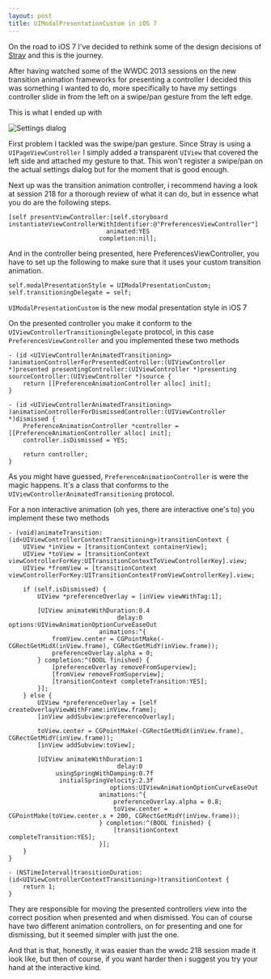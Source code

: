 ```yaml
---
layout: post
title: UIModalPresentationCustom in iOS 7
---
```


On the road to iOS 7 I've decided to rethink some of the design decisions of [Stray](http://itunes.apple.com/app/stray/id570951876?mt=8) and this is the journey.

After having watched some of the WWDC 2013 sessions on the new transition animation frameworks for presenting a controller I decided this was something I wanted to do, more specifically to have my settings controller slide in from the left on a swipe/pan gesture from the left edge.

This is what I ended up with

![Settings dialog](http://d1oynh985bgc32.cloudfront.net/iOS%20Simulator%20Screen%20shot%2027%20aug%202013%2019.16.31.png)

First problem I tackled was the swipe/pan gesture. Since Stray is using a `UIPageViewController` I simply added a transparent `UIView` that covered the left side and attached my gesture to that. This won't register a swipe/pan on the actual settings dialog but for the moment that is good enough.

Next up was the transition animation controller, i recommend having a look at session 218 for a thorough review of what it can do, but in essence what you do are the following steps.

	[self presentViewController:[self.storyboard instantiateViewControllerWithIdentifier:@"PreferencesViewController"]
                               animated:YES
                             completion:nil];


And in the controller being presented, here PreferencesViewController, you have to set up the following to make sure that it uses your custom transition animation.

	self.modalPresentationStyle = UIModalPresentationCustom;
	self.transitioningDelegate = self;

`UIModalPresentationCustom` is the new modal presentation style in iOS 7

On the presented controller you make it conform to the `UIViewControllerTransitioningDelegate` protocol, in this case `PreferencesViewController` and you implemented these two methods

	- (id <UIViewControllerAnimatedTransitioning> )animationControllerForPresentedController:(UIViewController *)presented presentingController:(UIViewController *)presenting sourceController:(UIViewController *)source {
		return [[PreferenceAnimationController alloc] init];
	}

	- (id <UIViewControllerAnimatedTransitioning> )animationControllerForDismissedController:(UIViewController *)dismissed {
		PreferenceAnimationController *controller = [[PreferenceAnimationController alloc] init];
		controller.isDismissed = YES;

		return controller;
	}

As you might have guessed, `PreferenceAnimationController` is were the magic happens. It's a class that conforms to the `UIViewControllerAnimatedTransitioning` protocol.

For a non interactive animation (oh yes, there are interactive one's to) you implement these two methods

	- (void)animateTransition:(id<UIViewControllerContextTransitioning>)transitionContext {
	    UIView *inView = [transitionContext containerView];
	    UIView *toView = [transitionContext viewControllerForKey:UITransitionContextToViewControllerKey].view;
	    UIView *fromView = [transitionContext viewControllerForKey:UITransitionContextFromViewControllerKey].view;

	    if (self.isDismissed) {
	        UIView *preferenceOverlay = [inView viewWithTag:1];

	        [UIView animateWithDuration:0.4
	                              delay:0 options:UIViewAnimationOptionCurveEaseOut
	                         animations:^{
	            fromView.center = CGPointMake(-CGRectGetMidX(inView.frame), CGRectGetMidY(inView.frame));
	            preferenceOverlay.alpha = 0;
	        } completion:^(BOOL finished) {
	            [preferenceOverlay removeFromSuperview];
	            [fromView removeFromSuperview];
	            [transitionContext completeTransition:YES];
	        }];
	    } else {
	        UIView *preferenceOverlay = [self createOverlayViewWithFrame:inView.frame];
	        [inView addSubview:preferenceOverlay];

	        toView.center = CGPointMake(-CGRectGetMidX(inView.frame), CGRectGetMidY(inView.frame));
	        [inView addSubview:toView];

	        [UIView animateWithDuration:1
	                              delay:0
	             usingSpringWithDamping:0.7f
	              initialSpringVelocity:2.3f
	                            options:UIViewAnimationOptionCurveEaseOut
	                         animations:^{
	                             preferenceOverlay.alpha = 0.8;
	                             toView.center = CGPointMake(toView.center.x + 200, CGRectGetMidY(inView.frame));
	                         } completion:^(BOOL finished) {
	                             [transitionContext completeTransition:YES];
	                         }];
	    }
	}

	- (NSTimeInterval)transitionDuration:(id<UIViewControllerContextTransitioning>)transitionContext {
	    return 1;
	}

They are responsible for moving the presented controllers view into the correct position when presented and when dismissed. You can of course have two different animation controllers, on for presenting and one for dismissing, but it seemed simpler with just the one.

And that is that, honestly, it was easier than the wwdc 218 session made it look like, but then of course, if you want harder then i suggest you try your hand at the interactive kind.
